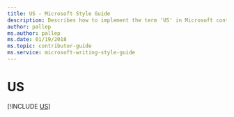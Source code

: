 ```yaml
---
title: US - Microsoft Style Guide
description: Describes how to implement the term 'US' in Microsoft content and clarifies that 'US' can be used in place of 'United States' in instances of limited space.
author: pallep
ms.author: pallep
ms.date: 01/19/2018
ms.topic: contributor-guide
ms.service: microsoft-writing-style-guide
---
```


# US

[!INCLUDE [US](<~/../includes/us.md>)]
